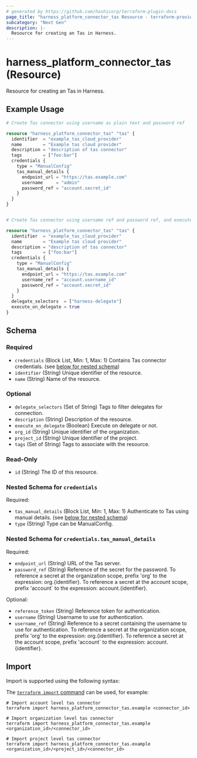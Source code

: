 ```yaml
---
# generated by https://github.com/hashicorp/terraform-plugin-docs
page_title: "harness_platform_connector_tas Resource - terraform-provider-harness"
subcategory: "Next Gen"
description: |-
  Resource for creating an Tas in Harness.
---
```


# harness_platform_connector_tas (Resource)

Resource for creating an Tas in Harness.

## Example Usage

```terraform
# Create Tas connector using username as plain text and password ref 

resource "harness_platform_connector_tas" "tas" {
  identifier  = "example_tas_cloud_provider"
  name        = "Example tas cloud provider"
  description = "description of tas connector"
  tags        = ["foo:bar"]
  credentials {
    type = "ManualConfig"
    tas_manual_details {
      endpoint_url = "https://tas.example.com"
      username     = "admin"
      password_ref = "account.secret_id"
    }
  }
}


# Create Tas connector using username ref and password ref, and execute on delegate

resource "harness_platform_connector_tas" "tas" {
  identifier  = "example_tas_cloud_provider"
  name        = "Example tas cloud provider"
  description = "description of tas connector"
  tags        = ["foo:bar"]
  credentials {
    type = "ManualConfig"
    tas_manual_details {
      endpoint_url = "https://tas.example.com"
      username_ref = "account.username_id"
      password_ref = "account.secret_id"
    }
  }
  delegate_selectors  = ["harness-delegate"]
  execute_on_delegate = true
}
```

<!-- schema generated by tfplugindocs -->
## Schema

### Required

- `credentials` (Block List, Min: 1, Max: 1) Contains Tas connector credentials. (see [below for nested schema](#nestedblock--credentials))
- `identifier` (String) Unique identifier of the resource.
- `name` (String) Name of the resource.

### Optional

- `delegate_selectors` (Set of String) Tags to filter delegates for connection.
- `description` (String) Description of the resource.
- `execute_on_delegate` (Boolean) Execute on delegate or not.
- `org_id` (String) Unique identifier of the organization.
- `project_id` (String) Unique identifier of the project.
- `tags` (Set of String) Tags to associate with the resource.

### Read-Only

- `id` (String) The ID of this resource.

<a id="nestedblock--credentials"></a>
### Nested Schema for `credentials`

Required:

- `tas_manual_details` (Block List, Min: 1, Max: 1) Authenticate to Tas using manual details. (see [below for nested schema](#nestedblock--credentials--tas_manual_details))
- `type` (String) Type can be ManualConfig.

<a id="nestedblock--credentials--tas_manual_details"></a>
### Nested Schema for `credentials.tas_manual_details`

Required:

- `endpoint_url` (String) URL of the Tas server.
- `password_ref` (String) Reference of the secret for the password. To reference a secret at the organization scope, prefix 'org' to the expression: org.{identifier}. To reference a secret at the account scope, prefix 'account` to the expression: account.{identifier}.

Optional:

- `reference_token` (String) Reference token for authentication.
- `username` (String) Username to use for authentication.
- `username_ref` (String) Reference to a secret containing the username to use for authentication. To reference a secret at the organization scope, prefix 'org' to the expression: org.{identifier}. To reference a secret at the account scope, prefix 'account` to the expression: account.{identifier}.

## Import

Import is supported using the following syntax:

The [`terraform import` command](https://developer.hashicorp.com/terraform/cli/commands/import) can be used, for example:

```shell
# Import account level tas connector
terraform import harness_platform_connector_tas.example <connector_id>

# Import organization level tas connector
terraform import harness_platform_connector_tas.example <organization_id>/<connector_id>

# Import project level tas connector
terraform import harness_platform_connector_tas.example <organization_id>/<project_id>/<connector_id>
```
